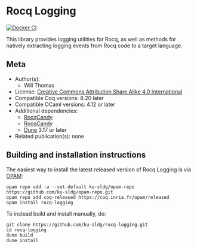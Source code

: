 <!---
This file was generated from `meta.yml`, please do not edit manually.
Follow the instructions on https://github.com/coq-community/templates to regenerate.
--->
# Rocq Logging

[![Docker CI][docker-action-shield]][docker-action-link]

[docker-action-shield]: https://github.com/ku-sldg/rocq-logging/actions/workflows/docker-action.yml/badge.svg?branch=main
[docker-action-link]: https://github.com/ku-sldg/rocq-logging/actions/workflows/docker-action.yml




This library provides logging utilities for Rocq, as well as methods for natively extracting logging events from Rocq code to a target language.

## Meta

- Author(s):
  - Will Thomas
- License: [Creative Commons Attribution Share Alike 4.0 International](LICENSE)
- Compatible Coq versions: 8.20 later
- Compatible OCaml versions: 4.12 or later
- Additional dependencies:
  - [RocqCandy](https://github.com/ku-sldg/rocq-candy)
  - [RocqCandy](https://github.com/ku-sldg/rocq-candy)
  - [Dune](https://dune.build) 3.17 or later
- Related publication(s): none

## Building and installation instructions

The easiest way to install the latest released version of Rocq Logging
is via [OPAM](https://opam.ocaml.org/doc/Install.html):

```shell
opam repo add -a --set-default ku-sldg/opam-repo https://github.com/ku-sldg/opam-repo.git
opam repo add coq-released https://coq.inria.fr/opam/released
opam install rocq-logging
```

To instead build and install manually, do:

``` shell
git clone https://github.com/ku-sldg/rocq-logging.git
cd rocq-logging
dune build
dune install
```



